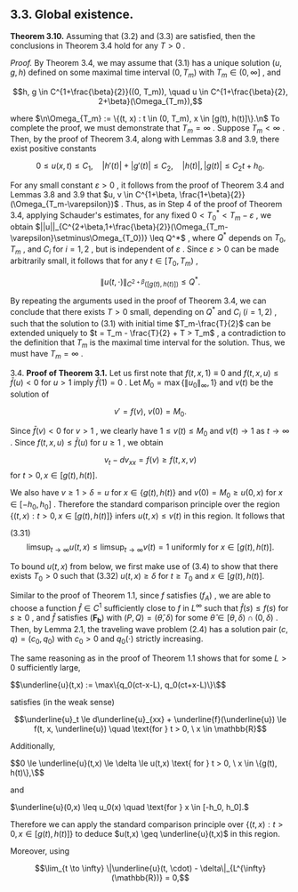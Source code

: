 ## 3.3. Global existence.

**Theorem 3.10.** Assuming that  $(3.2)$  and  $(3.3)$  are satisfied, then the conclusions in Theorem 3.4 hold for any  $T > 0$ .

*Proof.* By Theorem 3.4, we may assume that (3.1) has a unique solution  $(u, g, h)$  defined on some maximal time interval  $(0, T_m)$  with  $T_m \in (0, \infty]$ , and

$$h, g \in C^{1+\frac{\beta}{2}}((0, T_m)), \quad u \in C^{1+\frac{\beta}{2}, 2+\beta}(\Omega_{T_m}),$$

where  $\n\Omega_{T_m} := \{(t, x) : t \in (0, T_m), x \in [g(t), h(t)]\}.\n$  To complete the proof, we must demonstrate that  $T_m = \infty$ . Suppose  $T_m < \infty$ . Then, by the proof of Theorem 3.4, along with Lemmas 3.8 and 3.9, there exist positive constants

$$0 \le u(x,t) \le C_1, \quad |h'(t)| + |g'(t)| \le C_2, \quad |h(t)|, |g(t)| \le C_2t + h_0.$$

For any small constant  $\varepsilon > 0$ , it follows from the proof of Theorem 3.4 and Lemmas 3.8 and 3.9 that  $u, v \in C^{1+\beta, \frac{1+\beta}{2}}(\Omega_{T_m-\varepsilon})$ . Thus, as in Step 4 of the proof of Theorem 3.4, applying Schauder's estimates, for any fixed  $0 < T_0^* < T_m - \varepsilon$ , we obtain  $||u||_{C^{2+\beta,1+\frac{\beta}{2}}(\Omega_{T_m-\varepsilon}\setminus\Omega_{T_0})} \leq Q^*$ , where  $Q^*$  depends on  $T_0, T_m$ , and  $C_i$  for  $i = 1, 2$ , but is independent of  $\varepsilon$ . Since  $\varepsilon > 0$  can be made arbitrarily small, it follows that for any  $t \in [T_0, T_m)$ ,

$$\|u(t,\cdot)\|_{C^{2+\beta}([g(t),h(t)])} \le Q^*.$$

By repeating the arguments used in the proof of Theorem 3.4, we can conclude that there exists  $T>0$  small, depending on  $Q^*$  and  $C_i$   $(i=1,2)$ , such that the solution to (3.1) with initial time  $T_m-\frac{T}{2}$ can be extended uniquely to  $t = T_m - \frac{T}{2} + T > T_m$ , a contradiction to the definition that  $T_m$  is the maximal time interval for the solution. Thus, we must have  $T_m = \infty$ .

3.4. **Proof of Theorem 3.1.** Let us first note that  $f(t,x,1) \equiv 0$  and  $f(t,x,u) \leq \bar{f}(u) < 0$  for  $u > 1$ imply  $\bar{f}(1) = 0$ . Let  $M_0 = \max\{\|u_0\|_{\infty}, 1\}$  and  $v(t)$  be the solution of

$$v' = f(v), \ v(0) = M_0.$$

Since  $\bar{f}(v) < 0$  for  $v > 1$ , we clearly have  $1 \le v(t) \le M_0$  and  $v(t) \to 1$  as  $t \to \infty$ . Since  $f(t, x, u) \le \bar{f}(u)$ for  $u \geq 1$ , we obtain

$$v_t - dv_{xx} = f(v) \ge f(t, x, v)$$
 for  $t > 0, x \in [g(t), h(t)].$ 

We also have  $v \ge 1 > \delta = u$  for  $x \in \{g(t), h(t)\}$  and  $v(0) = M_0 \ge u(0, x)$  for  $x \in [-h_0, h_0]$ . Therefore the standard comparison principle over the region  $\{(t,x): t>0, x\in [g(t),h(t)]\}$  infers  $u(t,x)\leq v(t)$  in this region. It follows that

(3.31) 
$$\limsup_{t \to \infty} u(t, x) \le \limsup_{t \to \infty} v(t) = 1 \text{ uniformly for } x \in [g(t), h(t)].$$

To bound  $u(t,x)$  from below, we first make use of (3.4) to show that there exists  $T_0 > 0$  such that  $(3.32)$  $u(t,x) \ge \delta$  for  $t \ge T_0$  and  $x \in [g(t), h(t)].$ 

Similar to the proof of Theorem 1.1, since  $f$  satisfies  $(f_A)$ , we are able to choose a function  $\hat{f} \in C^1$ sufficiently close to  $f$  in  $L^{\infty}$  such that  $\hat{f}(s) \leq f(s)$  for  $s \geq 0$ , and  $\hat{f}$  satisfies  $(\mathbf{F}_{\mathbf{b}})$  with  $(P,Q) = (\hat{\theta}, \delta)$ for some  $\hat{\theta} \in [\theta, \delta) \cap (0, \delta)$ . Then, by Lemma 2.1, the traveling wave problem (2.4) has a solution pair  $(c,q) = (c_0,q_0)$  with  $c_0 > 0$  and  $q_0(\cdot)$  strictly increasing.

The same reasoning as in the proof of Theorem 1.1 shows that for some  $L > 0$  sufficiently large,

$$\underline{u}(t,x) := \max\{q_0(ct-x-L), q_0(ct+x-L)\}\$$

satisfies (in the weak sense)

$$\underline{u}_t \le d\underline{u}_{xx} + \underline{f}(\underline{u}) \le f(t, x, \underline{u}) \quad \text{for } t > 0, \ x \in \mathbb{R}$$

Additionally,

$$0 \le \underline{u}(t,x) \le \delta \le u(t,x) \text{ for } t > 0, \ x \in \{g(t), h(t)\},\$$

and

 $\underline{u}(0,x) \leq u_0(x) \quad \text{for } x \in [-h_0, h_0].$ 

Therefore we can apply the standard comparison principle over  $\{(t,x): t>0, x\in [g(t), h(t)]\}$  to deduce  $u(t,x) \geq \underline{u}(t,x)$  in this region.

Moreover, using

$$\lim_{t \to \infty} \|\underline{u}(t, \cdot) - \delta\|_{L^{\infty}(\mathbb{R})} = 0,$$